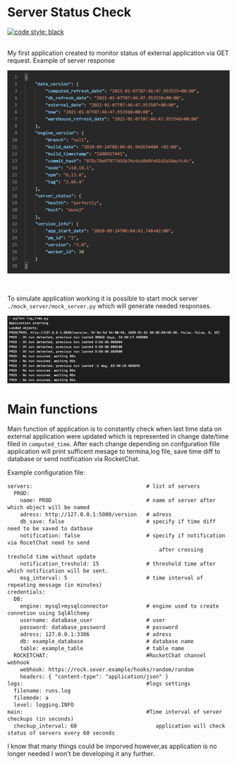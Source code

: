 Server Status Check
============ 
[![code style: black](https://img.shields.io/static/v1?label=code%20style&message=black&color=black&style=flat-square)](https://github.com/psf/black)&nbsp;

<br/>
My first application created to monitor status of external application via GET request. Example of server 
response<br/>

![example](readme/example.png)

<br/>

To simulate application working it is possible to start mock server `./mock_server/mock_server.py` which will generate needed responses.

![exampleRun](readme/exampleRun.png)

Main functions</br>
===============
Main function of application is to constantly check when last time data on external application were updated which is represented in change date/time filed in `computed_time`. 
After each change depending on confguration fille application will print sufficent mesage to termina,log file, save time diff to database or send notification via RocketChat.

Example configuration file:
```
servers:                                    # list of servers
  PROD:   
    name: PROD                              # name of server after which object will be named 
    adress: http://127.0.0.1:5000/version   # adress
    db_save: false                          # specify if time diff need to be saved to datbase
    notification: false                     # specify if notification via RocetChat need to send 
                                                after crossing treshold time without update
    notification_treshold: 15               # threshold time after which notification will be sent. 
    msg_interval: 5                         # time interval of repeating message (in minutes)
credentials:
  DB:
    engine: mysql+mysqlconnector            # engine used to create connetion using SqlAlchemy
    username: database_user                 # user
    password: database_password             # password
    adress: 127.0.0.1:3306                  # adress
    db: example_database                    # database name
    table: example_table                    # table name
  ROCKETCHAT:                               #RocketChat channel webhook
    webhook: https://rock.sever.example/hooks/random/random
    headers: { "content-type": "application/json" }
logs:                                       #logs settings
  filename: runs.log
  filemode: a
  level: logging.INFO
main:                                       #Time interval of server checkups (in seconds)
  checkup_interval: 60                         application will check status of servers every 60 seconds
```

I know that many things could be imporved however,as application is no longer needed I won't be developing it any further.

